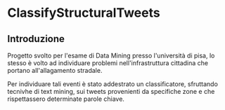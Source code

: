 # ClassifyStructuralTweets
## Introduzione
Progetto svolto per l'esame di Data Mining presso l'università di pisa, lo stesso è volto ad individuare problemi nell'infrastruttura cittadina che portano all'allagamento stradale.

Per individuare tali eventi è stato addestrato un classificatore, sfruttando tecnivhe di text mining, sui tweets provenienti da specifiche zone e che rispettassero determinate parole chiave.
